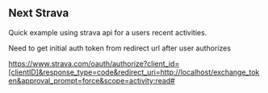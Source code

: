 ## Next Strava

Quick example using strava api for a users recent activities.

Need to get initial auth token from redirect url after user authorizes

https://www.strava.com/oauth/authorize?client_id=[clientID]&response_type=code&redirect_uri=http://localhost/exchange_token&approval_prompt=force&scope=activity:read#
